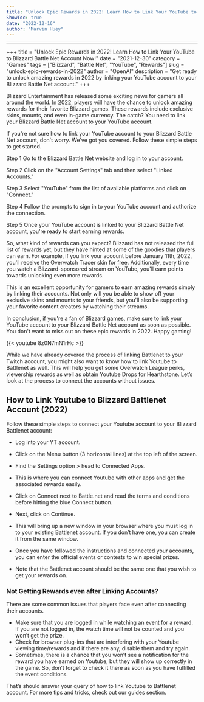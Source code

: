 ```yaml
---
title: "Unlock Epic Rewards in 2022! Learn How to Link Your YouTube to Blizzard Battle Net Account Now!"
ShowToc: true 
date: "2022-12-16"
author: "Marvin Huey"
---
```

*****
+++ 
title = "Unlock Epic Rewards in 2022! Learn How to Link Your YouTube to Blizzard Battle Net Account Now!"
date = "2021-12-30"
category = "Games"
tags = ["Blizzard", "Battle Net", "YouTube", "Rewards"]
slug = "unlock-epic-rewards-in-2022"
author = "OpenAI"
description = "Get ready to unlock amazing rewards in 2022 by linking your YouTube account to your Blizzard Battle Net account."
+++

Blizzard Entertainment has released some exciting news for gamers all around the world. In 2022, players will have the chance to unlock amazing rewards for their favorite Blizzard games. These rewards include exclusive skins, mounts, and even in-game currency. The catch? You need to link your Blizzard Battle Net account to your YouTube account.

If you're not sure how to link your YouTube account to your Blizzard Battle Net account, don't worry. We've got you covered. Follow these simple steps to get started.

Step 1
Go to the Blizzard Battle Net website and log in to your account.

Step 2
Click on the "Account Settings" tab and then select "Linked Accounts."

Step 3
Select "YouTube" from the list of available platforms and click on "Connect."

Step 4
Follow the prompts to sign in to your YouTube account and authorize the connection.

Step 5
Once your YouTube account is linked to your Blizzard Battle Net account, you're ready to start earning rewards.

So, what kind of rewards can you expect? Blizzard has not released the full list of rewards yet, but they have hinted at some of the goodies that players can earn. For example, if you link your account before January 11th, 2022, you'll receive the Overwatch Tracer skin for free. Additionally, every time you watch a Blizzard-sponsored stream on YouTube, you'll earn points towards unlocking even more rewards.

This is an excellent opportunity for gamers to earn amazing rewards simply by linking their accounts. Not only will you be able to show off your exclusive skins and mounts to your friends, but you'll also be supporting your favorite content creators by watching their streams.

In conclusion, if you're a fan of Blizzard games, make sure to link your YouTube account to your Blizzard Battle Net account as soon as possible. You don't want to miss out on these epic rewards in 2022. Happy gaming!

{{< youtube 8z0N7mN1rHc >}} 



While we have already covered the process of linking Battlenet to your Twitch account, you might also want to know how to link Youtube to Battlenet as well. This will help you get some Overwatch League perks, viewership rewards as well as obtain Youtube Drops for Hearthstone. Let’s look at the process to connect the accounts without issues.
 
## How to Link Youtube to Blizzard Battlenet Account (2022)
 
Follow these simple steps to connect your Youtube account to your Blizzard Battlenet account:
 
- Log into your YT account.
 - Click on the Menu button (3 horizontal lines) at the top left of the screen.

 

 
- Find the Settings option > head to Connected Apps.
 - This is where you can connect Youtube with other apps and get the associated rewards easily.
 - Click on Connect next to Battle.net and read the terms and conditions before hitting the blue Connect button.
 - Next, click on Continue.

 
- This will bring up a new window in your browser where you must log in to your existing Battlenet account. If you don’t have one, you can create it from the same window.
 - Once you have followed the instructions and connected your accounts, you can enter the official events or contests to win special prizes.
 - Note that the Battlenet account should be the same one that you wish to get your rewards on.

 
### Not Getting Rewards even after Linking Accounts?
 
There are some common issues that players face even after connecting their accounts.
 
- Make sure that you are logged in while watching an event for a reward. If you are not logged in, the watch time will not be counted and you won’t get the prize.
 - Check for browser plug-ins that are interfering with your Youtube viewing time/rewards and if there are any, disable them and try again.
 - Sometimes, there is a chance that you won’t see a notification for the reward you have earned on Youtube, but they will show up correctly in the game. So, don’t forget to check it there as soon as you have fulfilled the event conditions.

 
That’s should answer your query of how to link Youtube to Battlenet account. For more tips and tricks, check out our guides section.




